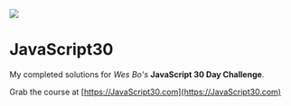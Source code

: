 ![](https://javascript30.com/images/JS3-social-share.png)

# JavaScript30

My completed solutions for _Wes Bo's_ **JavaScript 30 Day Challenge**.

Grab the course at [https://JavaScript30.com](https://JavaScript30.com)
